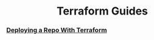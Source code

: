 <h1 align="center"> Terraform Guides </h1>

### [Deploying a Repo With Terraform](./terraform-and-github.md)